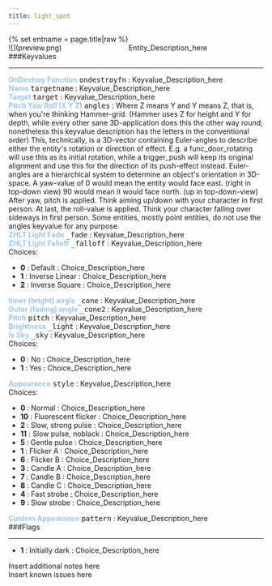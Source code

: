 ```yaml
---
title: light_spot
---
```

<div>{% set entname = page.title|raw %}</div>
<div class="container previewimg">
<div class="columns">
<div class="imagepadding column col-auto" markdown="1">![](preview.png)</div>
<div class="column">Entity_Description_here</div>
</div>
</div>
###Keyvalues
<hr>
<div class="entityentry" markdown="1">
<span style="color:#9fc5e8;"><b>OnDestroy Function</b></span> <kbd  class="tooltip" data-tooltip="string">ondestroyfn</kbd> :
Keyvalue_Description_here
</div>
<div class="entityentry" markdown="1">
<span style="color:#9fc5e8;"><b>Name</b></span> <kbd  class="tooltip" data-tooltip="target_source">targetname</kbd> :
Keyvalue_Description_here
</div>
<div class="entityentry" markdown="1">
<span style="color:#9fc5e8;"><b>Target</b></span> <kbd  class="tooltip" data-tooltip="target_destination">target</kbd> :
Keyvalue_Description_here
</div>
<div class="entityentry" markdown="1">
<span style="color:#9fc5e8;"><b>Pitch Yaw Roll (X Y Z)</b></span> <kbd  class="tooltip" data-tooltip="string">angles</kbd> :
Where Z means Y and Y means Z, that is, when you're thinking Hammer-grid. (Hammer uses Z for height and Y for depth, while every other sane 3D-application does this the other way round; nonetheless this keyvalue description has the letters in the conventional order) This, technically, is a 3D-vector containing Euler-angles to describe either the entity's rotation or direction of effect. E.g. a func_door_rotating will use this as its initial rotation, while a trigger_push will keep its original alignment and use this for the direction of its push-effect instead. Euler-angles are a hierarchical system to determine an object's orientation in 3D-space. A yaw-value of 0 would mean the entity would face east. (right in top-down view) 90 would mean it would face north. (up in top-down-view) After yaw, pitch is applied. Think aiming up/down with your character in first person. At last, the roll-value is applied. Think your character falling over sideways in first person. Some entities, mostly point entities, do not use the angles keyvalue for any purpose.
</div>
<div class="entityentry" markdown="1">
<span style="color:#9fc5e8;"><b>ZHLT Light Fade</b></span> <kbd  class="tooltip" data-tooltip="string">_fade</kbd> :
Keyvalue_Description_here
</div>
<div class="entityentry" markdown="1">
<span style="color:#9fc5e8;"><b>ZHLT Light Falloff</b></span> <kbd  class="tooltip" data-tooltip="choices">_falloff</kbd> :
Keyvalue_Description_here
<div class="accordion">
<input type="checkbox" id="accordion-1" name="accordion-checkbox" hidden>
<label class="accordion-header" for="accordion-1">
<i class="icon icon-arrow-right mr-1"></i>
Choices:
</label>
<div class="accordion-body">
<ul>
<li><b>0 </b> : Default : Choice_Description_here</li>
<li><b>1 </b> : Inverse Linear : Choice_Description_here</li>
<li><b>2 </b> : Inverse Square : Choice_Description_here</li>
</ul>
</div>
</div>
</div>
<div class="entityentry" markdown="1">
<span style="color:#9fc5e8;"><b>Inner (bright) angle</b></span> <kbd  class="tooltip" data-tooltip="integer">_cone</kbd> :
Keyvalue_Description_here
</div>
<div class="entityentry" markdown="1">
<span style="color:#9fc5e8;"><b>Outer (fading) angle</b></span> <kbd  class="tooltip" data-tooltip="integer">_cone2</kbd> :
Keyvalue_Description_here
</div>
<div class="entityentry" markdown="1">
<span style="color:#9fc5e8;"><b>Pitch</b></span> <kbd  class="tooltip" data-tooltip="integer">pitch</kbd> :
Keyvalue_Description_here
</div>
<div class="entityentry" markdown="1">
<span style="color:#9fc5e8;"><b>Brightness</b></span> <kbd  class="tooltip" data-tooltip="color255">_light</kbd> :
Keyvalue_Description_here
</div>
<div class="entityentry" markdown="1">
<span style="color:#9fc5e8;"><b>Is Sky</b></span> <kbd  class="tooltip" data-tooltip="Choices">_sky</kbd> :
Keyvalue_Description_here
<div class="accordion">
<input type="checkbox" id="accordion-2" name="accordion-checkbox" hidden>
<label class="accordion-header" for="accordion-2">
<i class="icon icon-arrow-right mr-1"></i>
Choices:
</label>
<div class="accordion-body">
<ul>
<li><b>0 </b> : No : Choice_Description_here</li>
<li><b>1 </b> : Yes : Choice_Description_here</li>
</ul>
</div>
</div>
</div>
<div class="entityentry" markdown="1">
<span style="color:#9fc5e8;"><b>Appearance</b></span> <kbd  class="tooltip" data-tooltip="Choices">style</kbd> :
Keyvalue_Description_here
<div class="accordion">
<input type="checkbox" id="accordion-3" name="accordion-checkbox" hidden>
<label class="accordion-header" for="accordion-3">
<i class="icon icon-arrow-right mr-1"></i>
Choices:
</label>
<div class="accordion-body">
<ul>
<li><b>0 </b> : Normal : Choice_Description_here</li>
<li><b>10</b> : Fluorescent flicker : Choice_Description_here</li>
<li><b>2 </b> : Slow, strong pulse : Choice_Description_here</li>
<li><b>11</b> : Slow pulse, noblack : Choice_Description_here</li>
<li><b>5 </b> : Gentle pulse : Choice_Description_here</li>
<li><b>1 </b> : Flicker A : Choice_Description_here</li>
<li><b>6 </b> : Flicker B : Choice_Description_here</li>
<li><b>3 </b> : Candle A : Choice_Description_here</li>
<li><b>7 </b> : Candle B : Choice_Description_here</li>
<li><b>8 </b> : Candle C : Choice_Description_here</li>
<li><b>4 </b> : Fast strobe : Choice_Description_here</li>
<li><b>9 </b> : Slow strobe : Choice_Description_here</li>
</ul>
</div>
</div>
</div>
<div class="entityentry" markdown="1">
<span style="color:#9fc5e8;"><b>Custom Appearance</b></span> <kbd  class="tooltip" data-tooltip="string">pattern</kbd> :
Keyvalue_Description_here
</div>
###Flags
<hr>
<div class="entityflags">
<ul>
<li class="imagepadding" markdown="1"><b>1 </b> : Initially dark : Choice_Description_here</li>
</ul>
</div>
<div class="notices blue">Insert additional notes here</div>
<div class="notices red">Insert known issues here</div>
